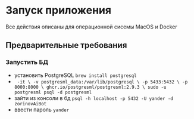 # Запуск приложения
Все действия описаны для операционной сисемы MacOS и Docker
## Предварительные требования
### Запустить БД
- установить PostgreSQL `brew install postgresql`
- ` -it \
  -v postgresml_data:/var/lib/postgresql \
  -p 5433:5432 \
  -p 8000:8000 \
  ghcr.io/postgresml/postgresml:2.9.3 \
  sudo -u postgresml psql -d postgresml`
- зайти из консоли в бд `psql -h localhost -p 5432 -U yander -d zorinovAiBot`
- ввести пароль `yander`

